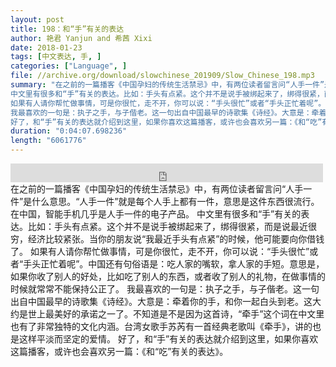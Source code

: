 ```yaml
---
layout: post
title: 198：和“手”有关的表达
author: 艳君 Yanjun and 希茜 Xixi
date: 2018-01-23
tags: [中文表达, 手, ]
categories: ["Language", ]
file: //archive.org/download/slowchinese_201909/Slow_Chinese_198.mp3
summary: "在之前的一篇播客《中国孕妇的传统生活禁忌》中，有两位读者留言问“人手一件”是什么意思。“人手一件”就是每个人手上都有一件，意思是这件东西很流行。在中国，智能手机几乎是人手一件的电子产品。  
中文里有很多和“手”有关的表达。比如：手头有点紧。这个并不是说手被绑起来了，绑得很紧，而是说最近很穷，经济比较紧张。当你的朋友说“我最近手头有点紧”的时候，他可能要向你借钱了。  
如果有人请你帮忙做事情，可是你很忙，走不开，你可以说：“手头很忙”或者“手头正忙着呢”。中国还有句俗语是：吃人家的嘴软，拿人家的手短。意思是，如果你收了别人的好处，比如吃了别人的东西，或者收了别人的礼物，在做事情的时候就常常不能保持公正了。  
我最喜欢的一句是：执子之手，与子偕老。这一句出自中国最早的诗歌集《诗经》。大意是：牵着你的手，和你一起白头到老。这大约是世上最美好的承诺之一了。不知道是不是因为这首诗，“牵手”这个词在中文里也有了非常独特的文化内涵。台湾女歌手苏芮有一首经典老歌叫《牵手》，讲的也是这样平淡而坚定的爱情。  
好了，和“手”有关的表达就介绍到这里，如果你喜欢这篇播客，或许也会喜欢另一篇：《和“吃”有关的表达》。"
duration: "0:04:07.698236"
length: "6061776"
---
```


<iframe src="https://archive.org/embed/slowchinese_201909/Slow_Chinese_198.mp3" width="500" height="30" frameborder="0" webkitallowfullscreen="true" mozallowfullscreen="true" allowfullscreen></iframe>
在之前的一篇播客《中国孕妇的传统生活禁忌》中，有两位读者留言问“人手一件”是什么意思。“人手一件”就是每个人手上都有一件，意思是这件东西很流行。在中国，智能手机几乎是人手一件的电子产品。  
中文里有很多和“手”有关的表达。比如：手头有点紧。这个并不是说手被绑起来了，绑得很紧，而是说最近很穷，经济比较紧张。当你的朋友说“我最近手头有点紧”的时候，他可能要向你借钱了。  
如果有人请你帮忙做事情，可是你很忙，走不开，你可以说：“手头很忙”或者“手头正忙着呢”。中国还有句俗语是：吃人家的嘴软，拿人家的手短。意思是，如果你收了别人的好处，比如吃了别人的东西，或者收了别人的礼物，在做事情的时候就常常不能保持公正了。  
我最喜欢的一句是：执子之手，与子偕老。这一句出自中国最早的诗歌集《诗经》。大意是：牵着你的手，和你一起白头到老。这大约是世上最美好的承诺之一了。不知道是不是因为这首诗，“牵手”这个词在中文里也有了非常独特的文化内涵。台湾女歌手苏芮有一首经典老歌叫《牵手》，讲的也是这样平淡而坚定的爱情。  
好了，和“手”有关的表达就介绍到这里，如果你喜欢这篇播客，或许也会喜欢另一篇：《和“吃”有关的表达》。